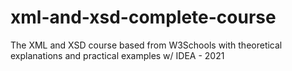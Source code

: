 # xml-and-xsd-complete-course
 The XML and XSD course based from W3Schools with theoretical explanations and practical examples w/ IDEA - 2021

